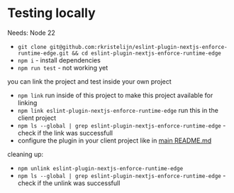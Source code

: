 # Testing locally

Needs: Node 22

- `git clone git@github.com:rkristelijn/eslint-plugin-nextjs-enforce-runtime-edge.git && cd eslint-plugin-nextjs-enforce-runtime-edge`
- `npm i` - install dependencies
- `npm run test` - not working yet

you can link the project and test inside your own project

- `npm link` run inside of this project to make this project available for linking
- `npm link eslint-plugin-nextjs-enforce-runtime-edge` run this in the client project
- `npm ls --global | grep eslint-plugin-nextjs-enforce-runtime-edge` - check if the link was successfull
- configure the plugin in your client project like in [main README.md](../README.md)

cleaning up:
- `npm unlink eslint-plugin-nextjs-enforce-runtime-edge`
- `npm ls --global | grep eslint-plugin-nextjs-enforce-runtime-edge` - check if the unlink was successfull